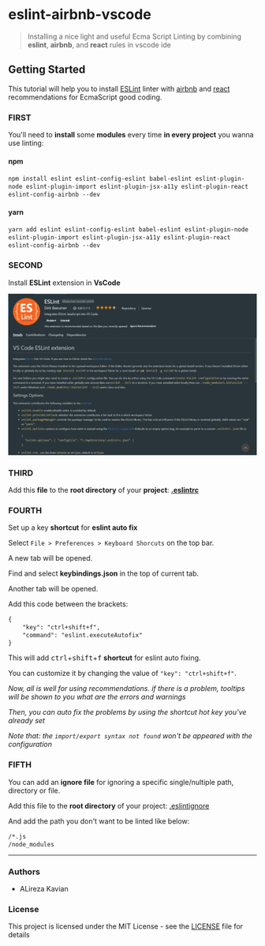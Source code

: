 # eslint-airbnb-vscode
> Installing a nice light and useful Ecma Script Linting by combining **eslint**, **airbnb**, and **react** rules in vscode ide

## Getting Started
This tutorial will help you to install [ESLint](https://eslint.org/) linter with [airbnb](https://airbnb.com) and [react](https://reactjs.org/) recommendations for EcmaScript good coding.

### FIRST
You'll need to **install** some **modules** every time **in every project** you wanna use linting:

#### npm
```
npm install eslint eslint-config-eslint babel-eslint eslint-plugin-node eslint-plugin-import eslint-plugin-jsx-a11y eslint-plugin-react eslint-config-airbnb --dev
```
#### yarn
```
yarn add eslint eslint-config-eslint babel-eslint eslint-plugin-node eslint-plugin-import eslint-plugin-jsx-a11y eslint-plugin-react eslint-config-airbnb --dev
```

### SECOND
Install **ESLint** extension in **VsCode**

![ESlint extension picture](./eslint.png)

### THIRD
Add this **file** to the **root directory** of your **project**:  **[.eslintrc](./.eslintrc)**

### FOURTH
Set up a key **shortcut** for **eslint auto fix**

Select `File > Preferences > Keyboard Shorcuts` on the top bar.

A new tab will be opened.

Find and select **keybindings.json** in the top of current tab.

Another tab will be opened.

Add this code between the brackets:

```
{
    "key": "ctrl+shift+f",
    "command": "eslint.executeAutofix"
}
```
This will add <kbd>ctrl</kbd>+<kbd>shift</kbd>+<kbd>f</kbd> **shortcut** for eslint auto fixing.

You can customize it by changing the value of `"key": "ctrl+shift+f"`.


*Now, all is well for using recommendations. if there is a problem, tooltips will be shown to you what are the errors and warnings*

*Then, you can auto fix the problems by using the shortcut hot key you've already set*

*Note that: the `import/export syntax not found` won't be appeared with the configuration*

### FIFTH
You can add an **ignore file** for ignoring a specific single/nultiple path, directory or file.

Add this file to the **root directory** of your project: [.eslintignore](./.eslintignore)

And add the path you don't want to be linted like below:

```
/*.js
/node_modules
```

<hr />


### Authors
- ALireza Kavian

### License
This project is licensed under the MIT License - see the [LICENSE](./LICENSE) file for details
